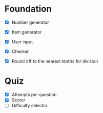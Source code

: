 # Foundation
- [x] Number generator
- [x] Item generator
- [x] User input
- [x] Checker

- [x] Round off to the nearest tenths for division


# Quiz
- [x] Attempts per question
- [x] Scorer
- [ ] Difficulty selector